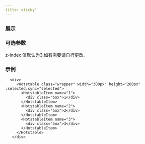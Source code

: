 ```yaml
---
title:'sticky'
---
```



### 展示
<ClientOnly><use-sticky></use-sticky></ClientOnly>

### 可选参数


z-index 值默认为3,如有需要请自行更改.



### 示例
```
  <div>
     <Hotstable class="wrapper" width="300px" height="200px" :selected.sync="selected">
       <HotstableItem name="1">
         <div class="box">1</div>
       </HotstableItem>
       <HotstableItem name="2">
         <div class="box">2</div>
       </HotstableItem>
       <HotstableItem name="3">
         <div class="box">3</div>
       </HotstableItem>
     </Hotstable>
   </div>
```
